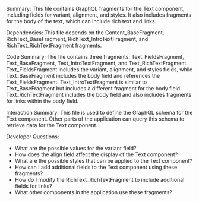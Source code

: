 Summary:
This file contains GraphQL fragments for the Text component, including fields for variant, alignment, and styles. It also includes fragments for the body of the text, which can include rich text and links.

Dependencies:
This file depends on the Content_BaseFragment, RichText_BaseFragment, RichText_IntroTextFragment, and RichText_RichTextFragment fragments.

Code Summary:
The file contains three fragments: Text_FieldsFragment, Text_BaseFragment, Text_IntroTextFragment, and Text_RichTextFragment. Text_FieldsFragment includes the variant, alignment, and styles fields, while Text_BaseFragment includes the body field and references the Text_FieldsFragment. Text_IntroTextFragment is similar to Text_BaseFragment but includes a different fragment for the body field. Text_RichTextFragment includes the body field and also includes fragments for links within the body field.

Interaction Summary:
This file is used to define the GraphQL schema for the Text component. Other parts of the application can query this schema to retrieve data for the Text component.

Developer Questions:
- What are the possible values for the variant field?
- How does the align field affect the display of the Text component?
- What are the possible styles that can be applied to the Text component?
- How can I add additional fields to the Text component using these fragments?
- How do I modify the RichText_RichTextFragment to include additional fields for links? 
- What other components in the application use these fragments?